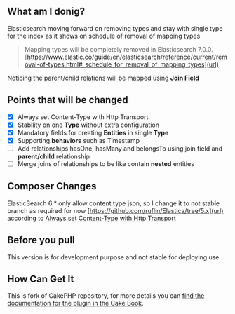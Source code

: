 ## What am I donig?
Elasticsearch moving forward on removing types and stay with single type for the index as it shows on schedule of removal of mapping types

> Mapping types will be completely removed in Elasticsearch 7.0.0.
[https://www.elastic.co/guide/en/elasticsearch/reference/current/removal-of-types.html#_schedule_for_removal_of_mapping_types](url)

Noticing the parent/child relations will be mapped using **[Join Field](https://www.elastic.co/guide/en/elasticsearch/reference/current/parent-join.html)**

## Points that will be changed
- [x] Always set Content-Type with Http Transport
- [x] Stability on one **Type** without extra configuration
- [x] Mandatory fields for creating **Entities** in single **Type**
- [x] Supporting **behaviors** such as Timestamp
- [ ] Add relationships hasOne, hasMany and belongsTo using join field and **parent/child** relationship
- [ ] Merge joins of relationships to be like contain **nested** entities

## Composer Changes
ElasticSearch 6.* only allow content type json, so I change it to not stable branch as required for now
[https://github.com/ruflin/Elastica/tree/5.x](url)
according to [Always set Content-Type with Http Transport](https://github.com/ruflin/Elastica/pull/1302)

## Before you pull
This version is for development purpose and not stable for deploying use.

## How Can Get It
This is fork of CakePHP repository, for more details you can [find the documentation for the plugin in the Cake Book](http://book.cakephp.org/3.0/en/elasticsearch.html).

